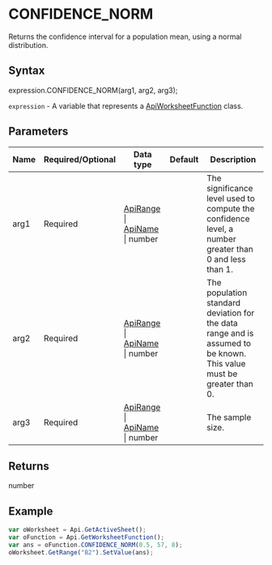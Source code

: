 # CONFIDENCE_NORM

Returns the confidence interval for a population mean, using a normal distribution.

## Syntax

expression.CONFIDENCE_NORM(arg1, arg2, arg3);

`expression` - A variable that represents a [ApiWorksheetFunction](../ApiWorksheetFunction.md) class.

## Parameters

| **Name** | **Required/Optional** | **Data type** | **Default** | **Description** |
| ------------- | ------------- | ------------- | ------------- | ------------- |
| arg1 | Required | [ApiRange](../../ApiRange/ApiRange.md) &#124; [ApiName](../../ApiName/ApiName.md) &#124; number |  | The significance level used to compute the confidence level, a number greater than 0 and less than 1. |
| arg2 | Required | [ApiRange](../../ApiRange/ApiRange.md) &#124; [ApiName](../../ApiName/ApiName.md) &#124; number |  | The population standard deviation for the data range and is assumed to be known. This value must be greater than 0. |
| arg3 | Required | [ApiRange](../../ApiRange/ApiRange.md) &#124; [ApiName](../../ApiName/ApiName.md) &#124; number |  | The sample size. |

## Returns

number

## Example



```javascript
var oWorksheet = Api.GetActiveSheet();
var oFunction = Api.GetWorksheetFunction();
var ans = oFunction.CONFIDENCE_NORM(0.5, 57, 8);
oWorksheet.GetRange("B2").SetValue(ans);
```
